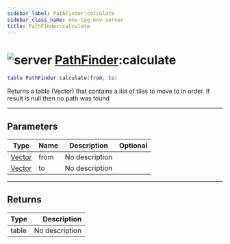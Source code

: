```yaml
---
sidebar_label: PathFinder:calculate
sidebar_class_name: env-tag env-server
title: PathFinder:calculate
---
```


# <img src='/img/wiki/server.png' alt='server' classname='env-tag' /> [PathFinder](../pathfinder/README.md):calculate

```lua
table PathFinder:calculate(from, to)
```

Returns a table (Vector) that contains a list of tiles to move to in order. If result is null then no path was found<br/>

-----------------
## Parameters

| Type   | Name | Description | Optional |
| ------ | ---- | ----------- | -------: |
| [Vector](../vector/README.md) | from | No description |   |
| [Vector](../vector/README.md) | to | No description |   |

-----------------
## Returns

| Type   | Description |
| ------ | ----------: |
| table | No description |
